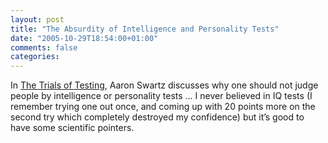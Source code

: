 ```yaml
---
layout: post
title: "The Absurdity of Intelligence and Personality Tests"
date: "2005-10-29T18:54:00+01:00"
comments: false
categories: 
---
```


<p>In <a href="http://www.aaronsw.com/weblog/personalitytests">The Trials of Testing</a>, Aaron Swartz discusses why one should not judge people by intelligence or personality tests &#8230; I never believed in IQ tests (I remember trying one out once, and coming up with 20 points more on the second try which completely destroyed my confidence) but it&#8217;s good to have some scientific pointers.</p>


